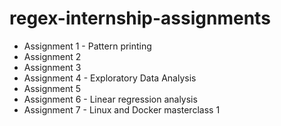# regex-internship-assignments

- Assignment 1 - Pattern printing
- Assignment 2
- Assignment 3
- Assignment 4 - Exploratory Data Analysis
- Assignment 5
- Assignment 6 - Linear regression analysis
- Assignment 7 - Linux and Docker masterclass 1